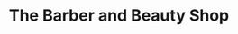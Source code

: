 ---
title: "The Barber and Beauty Shop"
url: /kent/the-barber-and-beauty-shop/
shop: hairdresser
---